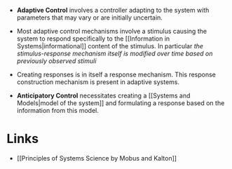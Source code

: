 * **Adaptive Control** involves a controller adapting to the system with parameters that may vary or are initially uncertain. 

* Most adaptive control mechanisms involve a stimulus causing the system to respond specifically to the [[Information in Systems|informational]] content of the stimulus. In particular *the stimulus-response mechanism itself is modified over time based on previously observed stimuli*

* Creating responses is in itself a response mechanism. This response construction mechanism is present in adaptive systems.

* **Anticipatory Control** necessitates creating a  [[Systems and Models|model of the system]] and formulating a response based on the information from this model.

# Links
* [[Principles of Systems Science by Mobus and Kalton]]